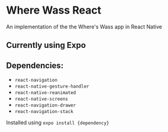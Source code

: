 # Where Wass React
An implementation of the the Where's Wass app in React Native
## Currently using Expo

## Dependencies:
- `react-navigation`
- `react-native-gesture-handler`
- `react-native-reanimated`
- `react-native-screens`
- `react-navigation-drawer`
- `react-navigation-stack`

Installed using `expo install {dependency}`




